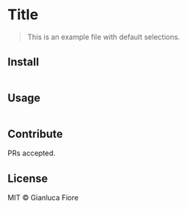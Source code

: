 # Title

> This is an example file with default selections.

## Install

```
```

## Usage

```
```

## Contribute

PRs accepted.

## License

MIT © Gianluca Fiore
